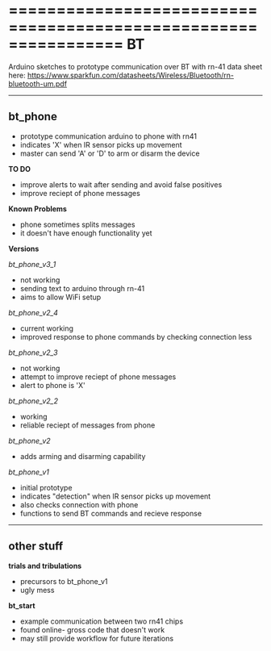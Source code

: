 ================================================================
BT
================================================================

Arduino sketches to prototype communication over BT with rn-41
data sheet here: https://www.sparkfun.com/datasheets/Wireless/Bluetooth/rn-bluetooth-um.pdf

----------------------------------------------------------------------------

**bt_phone**
----------------------------------------------------------------------------
  * prototype communication arduino to phone with rn41
  * indicates 'X' when IR sensor picks up movement
  * master can send 'A' or 'D' to arm or disarm the device

  **TO DO**
  * improve alerts to wait after sending and avoid false positives
  * improve reciept of phone messages

  **Known Problems**
  * phone sometimes splits messages 
  * it doesn't have enough functionality yet

  **Versions**

  *bt_phone_v3_1*
   * not working
   * sending text to arduino through rn-41
   * aims to allow WiFi setup

  *bt_phone_v2_4*
   * current working
   * improved response to phone commands by checking connection less

  *bt_phone_v2_3*
   * not working
   * attempt to improve reciept of phone messages
   * alert to phone is 'X'

  *bt_phone_v2_2*
   * working
   * reliable reciept of messages from phone

  *bt_phone_v2*
   * adds arming and disarming capability

  *bt_phone_v1*
   * initial prototype
   * indicates "detection" when IR sensor picks up movement
   * also checks connection with phone
   * functions to send BT commands and recieve response

----------------------------------------------------------------------------

**other stuff**
----------------------------------------------------------------------------
**trials and tribulations**
 * precursors to bt_phone_v1
 * ugly mess

**bt_start**
 * example communication between two rn41 chips
 * found online- gross code that doesn't work
 * may still provide workflow for future iterations

